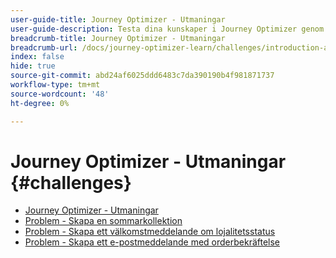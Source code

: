 ```yaml
---
user-guide-title: Journey Optimizer - Utmaningar
user-guide-description: Testa dina kunskaper i Journey Optimizer genom att använda det du lärt dig för att lösa verkliga användningsfall.
breadcrumb-title: Journey Optimizer - Utmaningar
breadcrumb-url: /docs/journey-optimizer-learn/challenges/introduction-and-prerequisites.html
index: false
hide: true
source-git-commit: abd24af6025ddd6483c7da390190b4f981871737
workflow-type: tm+mt
source-wordcount: '48'
ht-degree: 0%

---
```



# Journey Optimizer - Utmaningar {#challenges}

+ [Journey Optimizer - Utmaningar](/help/challenges/introduction-and-prerequisites.md)
+ [Problem - Skapa en sommarkollektion](/help/challenges/summer-collection-announcement-challenge.md)
+ [Problem - Skapa ett välkomstmeddelande om lojalitetsstatus](/help/challenges/loyalty-status-welcome-email-challenge.md)
+ [Problem - Skapa ett e-postmeddelande med orderbekräftelse](/help/challenges/order-confirmation-challenge.md)
